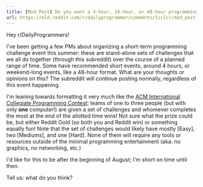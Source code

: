 ```yaml
---
title: [Mod Post] Do you want a 4-hour, 24-hour, or 48-hour programming challenge set?
url: https://old.reddit.com/r/dailyprogrammer/comments/1iclcr/mod_post_do_you_want_a_4hour_24hour_or_48hour/
---
```


Hey r/DailyProgrammers!

I've been getting a few PMs about organizing a short-term programming challenge event this summer: these are stand-alone sets of challenges that we all do together (through this subreddit) over the course of a planned range of time. Some have recommended short events, around 4 hours, or weekend-long events, like a 48-hour format. What are your thoughts or opinions on this? The subreddit will continue posting normally, regardless of this event happening.

I'm leaning towards formatting it very much like the [ACM International Collegiate Programming Contest](https://en.wikipedia.org/wiki/ACM_International_Collegiate_Programming_Contest): teams of one to three people (but with only **one** computer!) are given a set of challenges and whomever completes the most at the end of the allotted time wins! Not sure what the prize could be, but either Reddit Gold (so both you and Reddit win) or something equally fun! Note that the set of challenges would likely have mostly [Easy], two [Mediums], and one [Hard]. None of them will require any tools or resources outside of the minimal programming entertainment (aka: no graphics, no networking, etc.)

I'd like for this to be after the beginning of August; I'm short on time until then.

Tell us: what do you think?